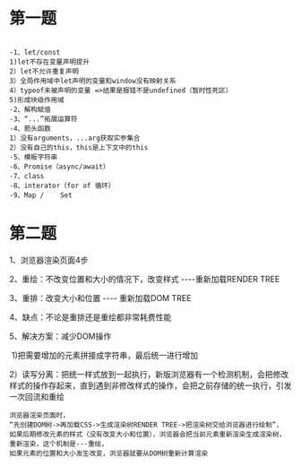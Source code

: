# 第一题

```

-1、let/const
1)let不存在变量声明提升
2）let不允许重复声明
3）全局作用域中let声明的变量和window没有映射关系
4）typeof未被声明的变量 =>结果是报错不是undefined（暂时性死区）
5)形成块级作用域
-2、解构赋值
-3、“...”拓展运算符
-4、箭头函数
1）没有arguments，...arg获取实参集合
2）没有自己的this，this是上下文中的this
-5、模板字符串
-6、Promise（async/await）
-7、class
-8、interator（for of 循环）
-9、Map /	Set

```

# 第二题

1、浏览器渲染页面4步

2、重绘：不改变位置和大小的情况下，改变样式 ----重新加载RENDER TREE

3、重排：改变大小和位置	----	重新加载DOM TREE

4、缺点：不论是重排还是重绘都非常耗费性能

5、解决方案：减少DOM操作

​	1)把需要增加的元素拼接成字符串，最后统一进行增加

​	2）读写分离：把统一样式放到一起执行，新版浏览器有一个检测机制，会把修改样式的操作存起来，直到遇到非修改样式的操作，会把之前存储的统一执行，引发一次回流和重绘

```
浏览器渲染页面时，
“先创建DOM树->再加载CSS->生成渲染树RENDER TREE->把渲染树交给浏览器进行绘制”，
如果后期修改元素的样式（没有改变大小和位置），浏览器会把当前元素重新渲染生成渲染树，重新渲染，这个机制是---重绘，
如果元素的位置和大小发生改变，浏览器就要从DOM树重新计算渲染

```

